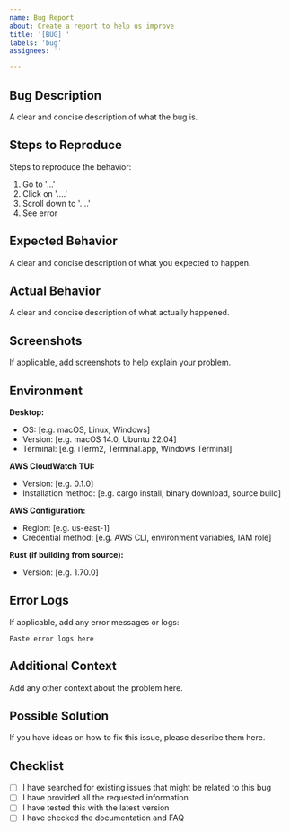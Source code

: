```yaml
---
name: Bug Report
about: Create a report to help us improve
title: '[BUG] '
labels: 'bug'
assignees: ''

---
```


## Bug Description
A clear and concise description of what the bug is.

## Steps to Reproduce
Steps to reproduce the behavior:
1. Go to '...'
2. Click on '....'
3. Scroll down to '....'
4. See error

## Expected Behavior
A clear and concise description of what you expected to happen.

## Actual Behavior
A clear and concise description of what actually happened.

## Screenshots
If applicable, add screenshots to help explain your problem.

## Environment
**Desktop:**
- OS: [e.g. macOS, Linux, Windows]
- Version: [e.g. macOS 14.0, Ubuntu 22.04]
- Terminal: [e.g. iTerm2, Terminal.app, Windows Terminal]

**AWS CloudWatch TUI:**
- Version: [e.g. 0.1.0]
- Installation method: [e.g. cargo install, binary download, source build]

**AWS Configuration:**
- Region: [e.g. us-east-1]
- Credential method: [e.g. AWS CLI, environment variables, IAM role]

**Rust (if building from source):**
- Version: [e.g. 1.70.0]

## Error Logs
If applicable, add any error messages or logs:

```
Paste error logs here
```

## Additional Context
Add any other context about the problem here.

## Possible Solution
If you have ideas on how to fix this issue, please describe them here.

## Checklist
- [ ] I have searched for existing issues that might be related to this bug
- [ ] I have provided all the requested information
- [ ] I have tested this with the latest version
- [ ] I have checked the documentation and FAQ